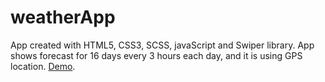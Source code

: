 # weatherApp
App created with HTML5, CSS3, SCSS, javaScript and Swiper library.
App shows forecast for 16 days every 3 hours each day, and it is using GPS location.
[Demo](https://tomekxoxo.github.io/weatherApp/).
